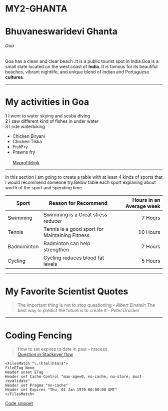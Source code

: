 # MY2-GHANTA
# Bhuvaneswaridevi Ghanta
###### Goa
 
Goa has a clean and clear beach .It is a public tourist spot in India.Goa is a small state located on the west coast of **India**. It is famous for its beautiful beaches, vibrant nightlife, and unique blend of Indian and Portuguese **cultures**.
******
# My activities in Goa
1 I went to water skying and scuba diving    
2 I saw different kind of fishes in under water   
3 I ride waterbiking 

* Chicken Biryani 
* Chicken Tikka
* FishFry
* Prawns fry <br><br>
[Myprofilelink](MyStats.md)
******
In this section i am going to create a table with at least 4 kinds of sports that i would recommend someone try.Below table each sport explaning about worth of the sport and spending time.

| Sport | Reason for Recommend | Hours in an Average week |
|-----|-----|-----:|
| Swimming | Swimming is a Great stress reducer | 7 Hours |
| Tennis | Tennis is a good sport for Maintaining FItness | 10 Hours |
| Badmiminton |Badminton can help strengthen | 7 Hours |
| Cycling | Cycling reduces blood fat levels | 5 Hours |
******
# My Favorite Scientist Quotes
> The important thing is not to stop questioning - *Albert Einstein*
> The best way to predict the future is to create it - *Peter Drucker*
******
# Coding Fencing

> How to set expires to date in past - htacess <br>
[Question in Stackover flow](https://stackoverflow.com/questions/4855571/htaccess-how-to-set-expires-to-date-in-past)
```
<FilesMatch "\.(html|htm)$">
FileETag None
Header unset ETag
Header set Cache-Control "max-age=0, no-cache, no-store, must-revalidate"
Header set Pragma "no-cache"
Header set Expires "Thu, 01 Jan 1970 00:00:00 GMT"
</FilesMatch>

```
[Code snippet](https://css-tricks.com/snippets/htaccess/set-expires/)
















